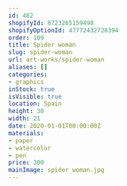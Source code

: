 ```yaml
---
id: 482
shopifyId: 8723265159498
shopifyOptionId: 47772432728394
order: 109
title: Spider woman
slug: spider-woman
url: art-works/spider-woman
aliases: []
categories:
- graphics
inStock: true
isVisible: true
location: Spain
height: 30
width: 21
date: 2020-01-01T00:00:00Z
materials:
- paper
- watercolor
- pen
price: 300
mainImage: spider_woman.jpg
---
```

